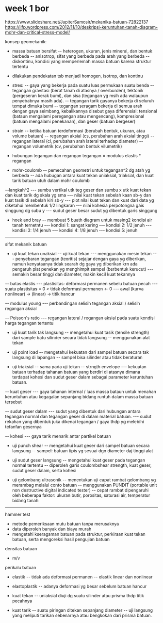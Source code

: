 # week 1 bor

https://www.slideshare.net/JupiterSamosir/mekanika-batuan-72822137
https://iifp.wordpress.com/2012/11/10/deskripsi-keruntuhan-tanah-diagram-mohr-dan-critical-stress-model/

konsep geomekanik:
- massa batuan bersifat
-- heterogen, ukuran, jenis mineral, dan bentuk berbeda
-- anisotrop, sifat yang berbeda pada arah yang berbeda
-- diskontinu, kondisi yang memperlemah massa batuan karena struktur tertentu
- dilakukan pendekatan tsb menjadi homogen, isotrop, dan kontinu

- stres:
-- gaya yang bekerja pada suatu luas permukaan suatu benda
-- tegangan gravitasi (berat tanah di atasnya / overburden), tektonik (pergeseran kerak bumi), dan sisa (tegangan yg msih ada walaupun penyebabnya masih ada).
-- tegangan tarik gayanya bekerja di seluruh tempat dimuka bumi
-- tegangan seragam bekerja di semua arah dengan gaya seimbang, kebalikannya disebut gaya diferensial: tensional (bataun mengalami peregangan atau mengencang), kompresional (batuan mengalami penekanan), dan geser (batuan bergeser)

- strain
-- ketika batuan terdeformasi (berubah bentuk, ukuran, atau volume batuan)
-- regangan aksial (cs, perubahan arah aksial tinggi)
-- regangan lateral (cl, perubahan arah lateral terhadap diameter)
-- regangan volumetrik (cv, perubahan bentuk vilumetrik)

- hubungan tegangan dan regangan
tegangan = modulus elastis * regangan

- mohr-coulomb
-- pemecahan geometri untuk tegangan^2 dg atah yg berbeda
-- ada hubugan antara kuat tekan uniaksial, triaksial, dan kuat tarik batuan utuh dalam mohr coulomb

--langkah^2
--- sumbu vertikal utk teg geser dan sumbu x utk kuat tekan dan kuat tarik dg skala yg sma
--- nilai kuat tekan sebelah kaan sb-y dan kuat tasik di sebelah kiri sb-y
--- plot nilai kuat tekan dan kuat dari data yg diketahui membentuk 1/2 lingkaran
--- nilai kohesia perpotongna gais singgung dg subu y
--- sudut geser besar sudut yg dibentuk garis singgung

- hoek and bray
-- membuat 5 buath diagram untuk masing2 kondisi air tanah ternetntu
--- kondisi 1: sangat kering
--- kondisi 2: 1/2 jenuh
--- kondisi 3: 1/4 jenuh
--- kondisi 4: 1/8 jenuh
--- kondisi 5: jenuh

--------------------------------------------------------------

sifat mekanik batuan
- uji kuat tekan unaksial
-- uji kuat tekan
--- menggunakan mesin tekan
--- penyebaran tegangan (teoritis) sejajar dengan gaya yg diberikan, namun kenyataanya tidak searah dg gaya yg diberikan krn ada pengaruh plat penekan yg menghimpit sampel (berbentuk kerucut)
--- semakin besar tinggi dan diameter, makin kecil kuat tekannya

-- batas elastis
--- plastisitas: deformasi permanen sebelu batuan pecah
--- suatu plastisitas = 0 < tidak deformasi permanen <- 0
--- awal (kurva nonlinear) -> (linear) -> titik hancur

-- modulus young
--- perbandingan selisih tegangan aksial / selisih regangan aksial

-- Poisson's ratio
--- regangan lateral / regangan aksial pada suatu kondisi harga tegangan tertentu

- uji kuat tarik tak langsung
-- mengetahui kuat tasik (tensile strength) dari sample batu silinder secara tidak langsung
-- menggunakan alat tekan

- uji point load
-- mengetahui kekuatan dari sampel batuan secara tak langsung di lapangan
-- sampel bisa silinder atau tidak beraturan

- uji triaksial
-- sama pada uji tekan
-- strngth envelope
--- kekuatan batuan terhadap tahanan batuan yang berdiri di atasnya dimana terdapat kohesi dan sudut geser dalam sebagai parameter keruntuhan batuan.

-- kuat geser
--- gaya tahanan internal / luas massa bataun  untuk menahan keruntuhan atau kegagalan sepanjang bidang runtuh dalam massa batuan tersebut

-- sudut geser dalam
--- sudut yang dibentuk dari hubungan antara tegangan normal dan tegangan geser di dalam material batuan.
--- sudut rekahan yang dibentuk juka dikenai tegangan / gaya thdp yg melebihi tefanfan gesernya

-- kohesi
--- gaya tarik menarik antar partikel batuan

- uji punch shear
-- mengetahui kuat geser dari sampel batuan secara langsung
-- sampel: batuan tipis yg sesuai dgn diameter daj tinggi alat

- uji sudut geser langsung
-- mengetahui kuat geser pada tegangan normal tertentu
-- diperoleh garis coulombshear strength, kuat geser, sudut geser dalam, serta kohesi

- uji gelombang ultrasonik
-- menentukan uji capat rambat gelombang yg merambag melalui conto batuan
-- menggunakan PUNDIT (portable unit non destructive digital indicated tester)
-- cepat rambat dipengaruhi oleh beberapa faktor: ukuran butir, porositas, saturasi air, temperatur bidang tanah

--------------------------------------------------

hammer test
- metode pemeriksaan mutu batuan tanpa merusaknya
- data diperoleh banyak dan biaya murah
- mengetahi kseragaman batuan pada struktur, perkiraan kuat tekan batuan, serta mengoreksi hasil pengujian batuan

densitas batuan
- m/v

perikalu batuan
- elastik
-- tidak ada deformasi permanen
-- elastik linear dan nonlinear

- elastoplastik
-- adanya deformasi yg besar sebelum batuan hancur

- kuat tekan
-- uniaksial diuji dg suatu silinder atau prisma thdp titik pecahnya
- kuat tarik
-- suatu piringan ditekan sepanjang diameter
-- uji langsung yang meliputi tarikan sebenarnya atau bengkokan dari prisma batuan.
